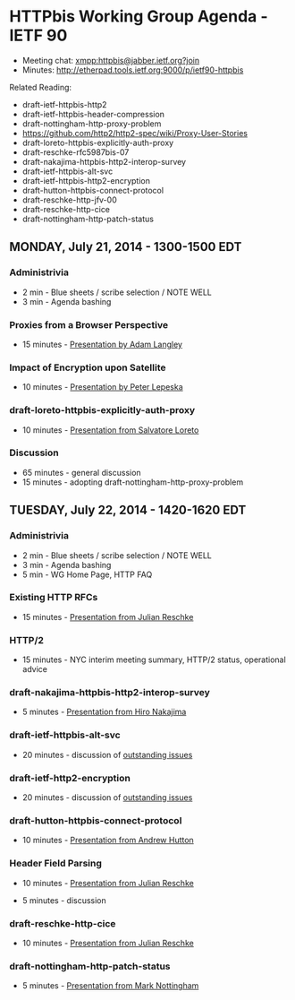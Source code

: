 # HTTPbis Working Group Agenda - IETF 90

* Meeting chat: <xmpp:httpbis@jabber.ietf.org?join>
* Minutes: http://etherpad.tools.ietf.org:9000/p/ietf90-httpbis

Related Reading:

* draft-ietf-httpbis-http2
* draft-ietf-httpbis-header-compression
* draft-nottingham-http-proxy-problem
* https://github.com/http2/http2-spec/wiki/Proxy-User-Stories
* draft-loreto-httpbis-explicitly-auth-proxy
* draft-reschke-rfc5987bis-07
* draft-nakajima-httpbis-http2-interop-survey
* draft-ietf-httpbis-alt-svc
* draft-ietf-httpbis-http2-encryption
* draft-hutton-httpbis-connect-protocol
* draft-reschke-http-jfv-00
* draft-reschke-http-cice
* draft-nottingham-http-patch-status 


## MONDAY, July 21, 2014 - 1300-1500 EDT

### Administrivia
* 2 min - Blue sheets / scribe selection / NOTE WELL
* 3 min - Agenda bashing

### Proxies from a Browser Perspective
* 15 minutes - [Presentation by Adam Langley]()

### Impact of Encryption upon Satellite
* 10 minutes - [Presentation by Peter Lepeska]()

### draft-loreto-httpbis-explicitly-auth-proxy
* 10 minutes - [Presentation from Salvatore Loreto]()

### Discussion
* 65 minutes - general discussion
* 15 minutes - adopting draft-nottingham-http-proxy-problem



## TUESDAY, July 22, 2014 - 1420-1620 EDT

### Administrivia
* 2 min - Blue sheets / scribe selection / NOTE WELL
* 3 min - Agenda bashing
* 5 min - WG Home Page, HTTP FAQ

### Existing HTTP RFCs
* 15 minutes - [Presentation from Julian Reschke](http://httpwg.github.io/wg-materials/ietf90/ietf-90-httpbis-progressing.pdf)

### HTTP/2
* 15 minutes - NYC interim meeting summary, HTTP/2 status, operational advice

### draft-nakajima-httpbis-http2-interop-survey
* 5 minutes - [Presentation from Hiro Nakajima]()

### draft-ietf-httpbis-alt-svc
* 20 minutes - discussion of [outstanding issues](https://github.com/httpwg/http-extensions/issues?labels=alt-svc&state=open)

### draft-ietf-http2-encryption
* 20 minutes - discussion of [outstanding issues](https://github.com/httpwg/http-extensions/issues?labels=opp-sec&state=open)

### draft-hutton-httpbis-connect-protocol
* 10 minutes - [Presentation from Andrew Hutton]()

### Header Field Parsing
* 10 minutes - [Presentation from Julian Reschke](http://httpwg.github.io/wg-materials/ietf90/ietf-90-httpbis-header-field-parsing.pdf)

* 5 minutes - discussion

### draft-reschke-http-cice
* 10 minutes - [Presentation from Julian Reschke](http://httpwg.github.io/wg-materials/ietf90/ietf-90-httpbis-cice.pdf)

### draft-nottingham-http-patch-status
* 5 minutes - [Presentation from Mark Nottingham]()

